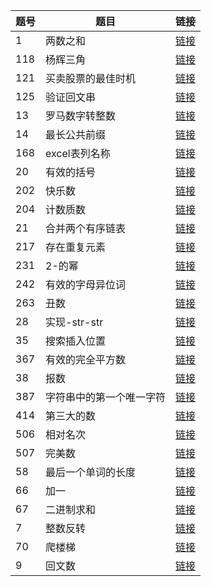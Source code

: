 
|题号|题目|链接|
|---|---|---|
|1|两数之和|[链接](1.两数之和.go)|
|118|杨辉三角|[链接](118.杨辉三角.go)|
|121|买卖股票的最佳时机|[链接](121.买卖股票的最佳时机.go)|
|125|验证回文串|[链接](125.验证回文串.go)|
|13|罗马数字转整数|[链接](13.罗马数字转整数.go)|
|14|最长公共前缀|[链接](14.最长公共前缀.go)|
|168|excel表列名称|[链接](168.excel表列名称.go)|
|20|有效的括号|[链接](20.有效的括号.go)|
|202|快乐数|[链接](202.快乐数.go)|
|204|计数质数|[链接](204.计数质数.go)|
|21|合并两个有序链表|[链接](21.合并两个有序链表.go)|
|217|存在重复元素|[链接](217.存在重复元素.go)|
|231|2-的幂|[链接](231.2-的幂.go)|
|242|有效的字母异位词|[链接](242.有效的字母异位词.go)|
|263|丑数|[链接](263.丑数.go)|
|28|实现-str-str|[链接](28.实现-str-str.go)|
|35|搜索插入位置|[链接](35.搜索插入位置.go)|
|367|有效的完全平方数|[链接](367.有效的完全平方数.go)|
|38|报数|[链接](38.报数.go)|
|387|字符串中的第一个唯一字符|[链接](387.字符串中的第一个唯一字符.go)|
|414|第三大的数|[链接](414.第三大的数.go)|
|506|相对名次|[链接](506.相对名次.go)|
|507|完美数|[链接](507.完美数.go)|
|58|最后一个单词的长度|[链接](58.最后一个单词的长度.go)|
|66|加一|[链接](66.加一.go)|
|67|二进制求和|[链接](67.二进制求和.go)|
|7|整数反转|[链接](7.整数反转.go)|
|70|爬楼梯|[链接](70.爬楼梯.go)|
|9|回文数|[链接](9.回文数.go)|
